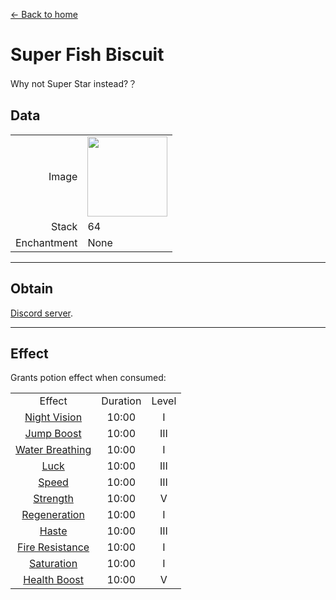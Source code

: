 [← Back to home](../)
# Super Fish Biscuit
Why not Super Star instead?？

## Data
<table>
    <tr><td align="end">Image</td><td><img src="https://i.imgur.com/FKdV3M1.gif" width="128"/></td></tr>
    <tr><td align="end">Stack</td><td>64</td></tr>
    <tr><td align="end">Enchantment</td><td>None</td></tr>
</table>

---

## Obtain
[Discord server](../feature/discord_server.md).

---

## Effect
Grants potion effect when consumed:  

<table>
    <tr><td align="center">Effect</td><td align="center">Duration</td><td align="center">Level</td></tr>
    <tr><td align="center"><a href="https://minecraft.fandom.com/wiki/Night_Vision">Night Vision</a></td><td align="center">10:00</td><td align="center">I</td></tr>
    <tr><td align="center"><a href="https://minecraft.fandom.com/wiki/Jump_Boost">Jump Boost</a></td><td align="center">10:00</td><td align="center">III</td></tr>
    <tr><td align="center"><a href="https://minecraft.fandom.com/wiki/Water_Breathing">Water Breathing</a></td><td align="center">10:00</td><td align="center">I</td></tr>
    <tr><td align="center"><a href="https://minecraft.fandom.com/wiki/Luck">Luck</a></td><td align="center">10:00</td><td align="center">III</td></tr>
    <tr><td align="center"><a href="https://minecraft.fandom.com/wiki/Speed">Speed</a></td><td align="center">10:00</td><td align="center">III</td></tr>
    <tr><td align="center"><a href="https://minecraft.fandom.com/wiki/Strength">Strength</a></td><td align="center">10:00</td><td align="center">V</td></tr>
    <tr><td align="center"><a href="https://minecraft.fandom.com/wiki/Regeneration">Regeneration</a></td><td align="center">10:00</td><td align="center">I</td></tr>
    <tr><td align="center"><a href="https://minecraft.fandom.com/wiki/Haste">Haste</a></td><td align="center">10:00</td><td align="center">III</td></tr>
    <tr><td align="center"><a href="https://minecraft.fandom.com/wiki/Fire_Resistance">Fire Resistance</a></td><td align="center">10:00</td><td align="center">I</td></tr>
    <tr><td align="center"><a href="https://minecraft.fandom.com/wiki/Saturation">Saturation</a></td><td align="center">10:00</td><td align="center">I</td></tr>
    <tr><td align="center"><a href="https://minecraft.fandom.com/wiki/Health_Boost">Health Boost</a></td><td align="center">10:00</td><td align="center">V</td></tr>
</table>
